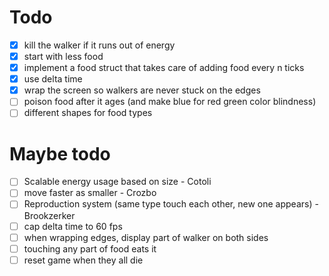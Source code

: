 # Todo

* [x] kill the walker if it runs out of energy
* [x] start with less food
* [x] implement a food struct that takes care of adding food every n ticks
* [x] use delta time
* [x] wrap the screen so walkers are never stuck on the edges
* [ ] poison food after it ages (and make blue for red green color blindness)
* [ ] different shapes for food types

# Maybe todo

* [ ] Scalable energy usage based on size - Cotoli
* [ ] move faster as smaller - Crozbo
* [ ] Reproduction system (same type touch each other, new one appears) - Brookzerker
* [ ] cap delta time to 60 fps
* [ ] when wrapping edges, display part of walker on both sides
* [ ] touching any part of food eats it
* [ ] reset game when they all die